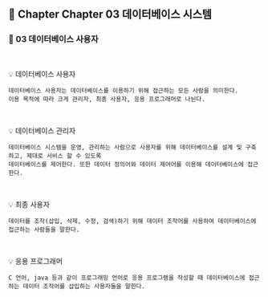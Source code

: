 ## 📒 Chapter Chapter 03 데이터베이스 시스템
### 📗 03 데이터베이스 사용자
</br>

💡 데이터베이스 사용자

    데이터베이스 사용자는 데이터베이스를 이용하기 위해 접근하는 모든 사람을 의미한다. 
    이용 목적에 따라 크게 관리자, 최종 사용자, 응용 프로그래머로 나뉜다.
</br>

💡 데이터베이스 관리자
  
    데이터베이스 시스템을 운영, 관리하는 사람으로 사용자를 위해 데이터베이스를 설계 및 구축하고, 제대로 서비스 할 수 있도록 
    데이터베이스를 제어한다. 또한 데이터 정의어와 데이터 제어어를 이용해 데이터베이스에 접근한다.
 </br>   

💡 최종 사용자

    데이터를 조작(삽입, 삭제, 수정, 검색)하기 위해 데이터 조작어를 사용하여 데이터베이스에 접근하는 사람들을 말한다.
</br>

💡 응용 프로그래머

    C 언어, java 등과 같이 프로그래밍 언어로 응용 프로그램을 작성할 때 데이터베이스에 접근하는 데이터 조작어를 삽입하는 사용자들을 말한다.
</br>
